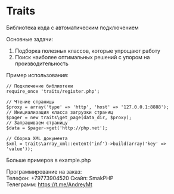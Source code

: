 # Traits

Библиотека кода с автоматическим подключением

Основные задачи:
1. Подборка полезных классов, которые упрощают работу
2. Поиск наиболее оптимальных решений с упором на производительность

Пример использования:

    // Подключение библиотеки
    require_once 'traits/register.php';
    
    // Чтение страницы
    $proxy = array('type' => 'http', 'host' => '127.0.0.1:8888');
    // Инициализация класса загрузки страниц
    $pager = new traits\get_page(data_dir, $proxy);
    // Запрашиваем страницу
    $data = $pager->get('http://php.net');
    
    // Сборка XML документа
    $xml = traits\array_xml::extent('inf')->build(array('key' => 'value'));
    
Больше примеров в example.php

Программирование на заказ:  
Телефон: +79773904520 Скайп: SmakPHP  
Телеграмм: https://t.me/AndreyMt
